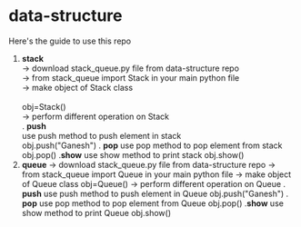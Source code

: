 # data-structure
Here's the guide to use this repo

1. <b>stack</b><br>
  -> download stack_queue.py file from data-structure repo<br>
  -> from stack_queue import Stack in your main python file<br>
  -> make object of Stack class<br><br>
      obj=Stack()<br>
  -> perform different operation on Stack<br>
      . <b>push</b><br>
        use push method to push element in stack<br>
        obj.push("Ganesh")
      . <b>pop</b>
        use pop method to pop element from stack
        obj.pop()
      .<b>show</b>
        use show method to print stack
        obj.show()
2. <b>queue</b>
  -> download stack_queue.py file from data-structure repo
  -> from stack_queue import Queue in your main python file
  -> make object of Queue class
      obj=Queue()
  -> perform different operation on Queue
      . <b>push</b>
        use push method to push element in Queue
        obj.push("Ganesh")
      . <b>pop</b>
        use pop method to pop element from Queue
        obj.pop()
      .<b>show</b>
        use show method to print Queue
        obj.show()
  </p>
